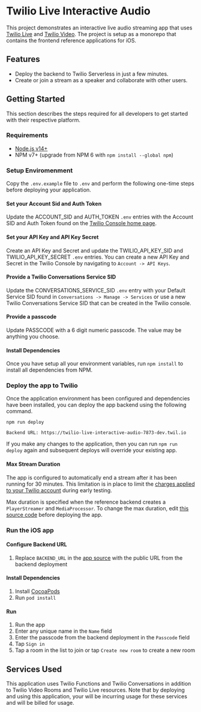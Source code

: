 # Twilio Live Interactive Audio

This project demonstrates an interactive live audio streaming app that uses [Twilio Live](https://www.twilio.com/docs/live) and [Twilio Video](https://www.twilio.com/docs/video). The project is setup as a monorepo that contains the frontend reference applications for iOS. 

## Features

* Deploy the backend to Twilio Serverless in just a few minutes.
* Create or join a stream as a speaker and collaborate with other users.

## Getting Started 

This section describes the steps required for all developers to get started with their respective platform.

### Requirements

* [Node.js v14+](https://nodejs.org/en/download/)
* NPM v7+ (upgrade from NPM 6 with `npm install --global npm`)

### Setup Enviromenment

Copy the `.env.example` file to `.env` and perform the following one-time steps before deploying your application. 

#### Set your Account Sid and Auth Token

Update the ACCOUNT_SID and AUTH_TOKEN `.env` entries with the Account SID and Auth Token found on the [Twilio Console home page](https://twilio.com/console).

#### Set your API Key and API Key Secret 

Create an API Key and Secret and update the TWILIO_API_KEY_SID and TWILIO_API_KEY_SECRET `.env` entries. You can create a new API Key and Secret in the Twilio Console by navigating to `Account -> API Keys`.

#### Provide a Twilio Conversations Service SID 

Update the CONVERSATIONS_SERVICE_SID `.env` entry with your Default Service SID found in `Conversations -> Manage -> Services` or use a new Twilio Conversations Service SID that can be created in the Twilio console.

#### Provide a passcode

Update PASSCODE with a 6 digit numeric passcode. The value may be anything you choose.

#### Install Dependencies

Once you have setup all your environment variables, run `npm install` to install all dependencies from NPM.

### Deploy the app to Twilio

Once the application environment has been configured and dependencies have been installed, you can deploy the app backend using the following command.

```shell
npm run deploy

Backend URL: https://twilio-live-interactive-audio-7873-dev.twil.io
```

If you make any changes to the application, then you can run `npm run deploy` again and subsequent deploys will override your existing app.

#### Max Stream Duration

The app is configured to automatically end a stream after it has been running for 30 minutes. This limitation is in place to limit the [charges applied to your Twilio account](https://www.twilio.com/live/pricing) during early testing.

Max duration is specified when the reference backend creates a `PlayerStreamer` and `MediaProcessor`. To change the max duration, edit [this source code](functions/create-room.js#L48) before deploying the app.

### Run the iOS app

#### Configure Backend URL

1.  Replace `BACKEND_URL` in the [app source](https://github.com/twilio/twilio-live-interactive-audio/blob/task/video-7065-ios-ci-config/apps/ios/LiveStream/LiveStream/API/Core/API.swift) with the public URL from the backend deployment

#### Install Dependencies

1. Install [CocoaPods](https://cocoapods.org)
1. Run `pod install`

#### Run

1. Run the app
1. Enter any unique name in the `Name` field
1. Enter the passcode from the backend deployment in the `Passcode` field
1. Tap `Sign in`
1. Tap a room in the list to join or tap `Create new room` to create a new room

## Services Used

This application uses Twilio Functions and Twilio Conversations in addition to Twilio Video Rooms and Twilio Live resources. Note that by deploying and using this application, your will be incurring usage for these services and will be billed for usage.
